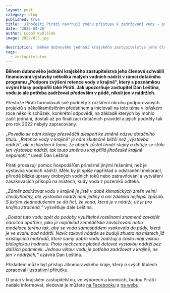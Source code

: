 ```yaml
---
layout: post
category: blog
published: true
title: 'Jihočeští Piráti navrhují změnu přístupu k zadržování vody - potřebujeme ji přímo v půdě, ne v nádržích'
date: '2022-04-26'
author: Luboš Kudláček
image: 2022/dl3.jpg

description: 'Během dubnového jednání krajského zastupitelstva jeho členové schválili financování výstavby několika malých vodních nádrží v rámci dotačního programu „Podpora zvýšení retence vody v krajině“, který s poznámkou svými hlasy podpořili také Piráti. Jak upozorňuje zastupitel Dan Leština, vodu je ale potřeba zadržovat především v půdě, nikoli jen v nádržích.'
tags:
  - zastupitelstvo
---
```

**Během dubnového jednání krajského zastupitelstva jeho členové schválili financování výstavby několika malých vodních nádrží v rámci dotačního programu „Podpora zvýšení retence vody v krajině“, který s poznámkou svými hlasy podpořili také Piráti. Jak upozorňuje zastupitel Dan Leština, vodu je ale potřeba zadržovat především v půdě, nikoli jen v nádržích.**

Přestože Piráti formulovali své podněty k rozšíření okruhu podporovaných projektů s několikaměsíčním předstihem a iniciovali na toto téma v loňském roce několik schůzek, konkrétní odpovědi, na základě kterých by mohlo začít jednání, dostali až po finalizaci dotačních pravidel a jejich podněty tak pro rok 2022 nebyly zapracovány.

*„Povedlo se nám kolegy přesvědčit alespoň ke změně názvu dotačního titulu. „Retence vody v krajině“ je nám skutečně bližší než „výstavba nádrží“, ale vzhledem k tomu, že obsah zůstal téměř stejný a dotuje se stále jen výstavba nádrží, tak touto změnou kraj příliš jihočeské krajině nepomohl,“* uvedl Dan Leština.

Piráti prosazují pomoc hospodářům primárně jinými řešeními, než je výstavba vodních nádrží. Mělo by jít spíše například o odstranění meliorací, přírodě blízké úpravy drobných vodních toků nebo zatravňování a vytváření zasakovacích příkopů na místech, kudy voda z pozemků odtéká.

*„Záměr zadržovat vodu v krajině je jistě v době klimatických změn velmi chvályhodný, ale výstavba nádrží není jediný a ani zdaleka nejlepší způsob. S jistým zjednodušením se dá říct, že voda, která je v nádrži, už je pro krajinu ztracená,“* vysvětluje dále Leština.

*„Dostat tuto vodu zpět do podoby využitelné rostlinami znamená zavádět náročná opatření, jako je například zemědělské zavlažování nebo modelace terénu tak, aby se voda samospádem vsakovala do půdy, která je ve svahu pod nádrží. Navíc takové nádrže se budují zhusta na místech již existujících mokřadů, které samy dobře vodu zadržují a často mají velkou biologickou hodnotu. Proto nechceme plošně dotovat výstavbu nádrží bez dalších podmínek. Jednou větou: vodu je potřeba zadržovat v krajině, ne jen v nádržích,“* uzavírá Dan Leština.

Příkladem může být přístup Jihomoravského kraje, který o svých titulech zpracoval [ilustrativní příručku](https://jmk.brandcloud.pro/cs#/document/13152/101479/476390).

O práci v krajském zastupitelstvu, ve výborech a komisích, budou Piráti i nadále informovat, sledovat je můžete [na Facebooku](https://www.facebook.com/pirati.jck) a [na webu](https://jihocesky.pirati.cz/).
